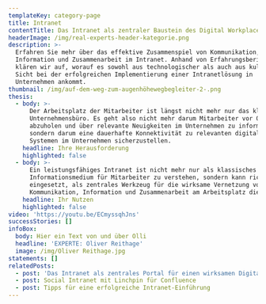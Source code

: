 ```yaml
---
templateKey: category-page
title: Intranet
contentTitle: Das Intranet als zentraler Baustein des Digital Workplace
headerImage: /img/real-experts-header-kategorie.png
description: >-
  Erfahren Sie mehr über das effektive Zusammenspiel von Kommunikation,
  Information und Zusammenarbeit im Intranet. Anhand von Erfahrungsberichten
  klären wir auf, worauf es sowohl aus technologischer als auch aus kultureller
  Sicht bei der erfolgreichen Implementierung einer Intranetlösung in
  Unternehmen ankommt.
thumbnail: /img/auf-dem-weg-zum-augenhöhewegbegleiter-2-.png
thesis:
  - body: >-
      Der Arbeitsplatz der Mitarbeiter ist längst nicht mehr nur das klassische
      Unternehmensbüro. Es geht also nicht mehr darum Mitarbeiter vor Ort
      abzuholen und über relevante Neuigkeiten im Unternehmen zu informieren,
      sondern darum eine dauerhafte Konnektivität zu relevanten digitalen
      Systemen im Unternehmen sicherzustellen.
    headline: Ihre Herausforderung
    highlighted: false
  - body: >-
      Ein leistungsfähiges Intranet ist nicht mehr nur als klassisches
      Informationsmedium für Mitarbeiter zu verstehen, sondern kann richtig
      eingesetzt, als zentrales Werkzeug für die wirksame Vernetzung von
      Kommunikation, Information und Zusammenarbeit am Arbeitsplatz dienen.
    headline: Ihr Nutzen
    highlighted: false
video: 'https://youtu.be/ECmyssqhJns'
successStories: []
infoBox:
  body: Hier ein Text von und über Olli
  headline: 'EXPERTE: Oliver Reithage'
  image: /img/Oliver Reithage.jpg
statements: []
relatedPosts:
  - post: 'Das Intranet als zentrales Portal für einen wirksamen Digital Workplace '
  - post: Social Intranet mit Linchpin für Confluence
  - post: Tipps für eine erfolgreiche Intranet-Einführung
---
```


